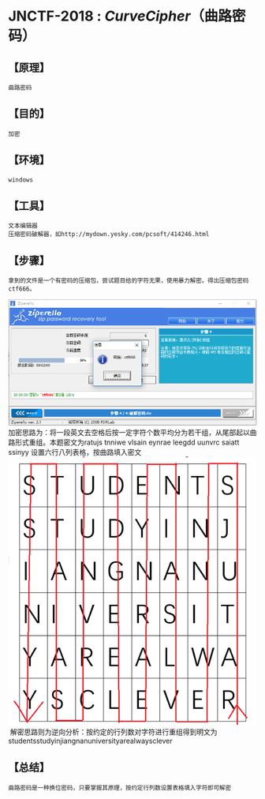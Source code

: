 # JNCTF-2018 : *CurveCipher*（曲路密码）
## **【原理】**
	曲路密码
## **【目的】**
	加密
## **【环境】**
	windows	
## **【工具】**
	文本编辑器
	压缩密码破解器，如http://mydown.yesky.com/pcsoft/414246.html
## **【步骤】**
	拿到的文件是一个有密码的压缩包，尝试题目给的字符无果，使用暴力解密。得出压缩包密码ctf666。
![zippasswd](.\image\zippasswd.png)
​	加密思路为：将一段英文去空格后按一定字符个数平均分为若干组，从尾部起以曲路形式重组。本题密文为ratujs tnniwe vlsain eynrae leegdd uunvrc saiatt ssinyy
​	设置六行八列表格，按曲路填入密文
![CurveCipher](.\image\CurveCipher.png)
​	解密思路则为逆向分析：按约定的行列数对字符进行重组
​	得到明文为studentsstudyinjiangnanuniversityarealwaysclever

## **【总结】**
	曲路密码是一种换位密码，只要掌握其原理，按约定行列数设置表格填入字符即可解密

